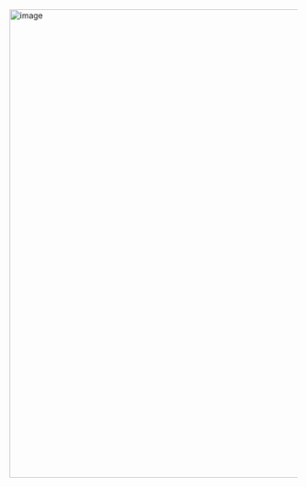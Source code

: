
<img width="1200" height="820" alt="image" src="https://github.com/user-attachments/assets/edc4b061-b689-4ac6-b8e6-50463eb19cf4" />


<!---
Charan-dev25/Charan-dev25 is a ✨ special ✨ repository because its `README.md` (this file) appears on your GitHub profile.
You can click the Preview link to take a look at your changes.
--->
